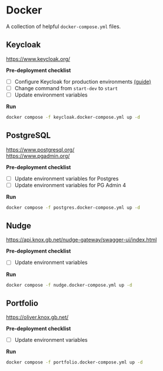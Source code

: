# Docker

A collection of helpful `docker-compose.yml` files.

## Keycloak

https://www.keycloak.org/

**Pre-deployment checklist**

- [ ] Configure Keycloak for production environments [(guide)](https://www.keycloak.org/server/configuration-production)
- [ ] Change command from `start-dev` to `start`
- [ ] Update environment variables

**Run**

```bash
docker compose -f keycloak.docker-compose.yml up -d
```

## PostgreSQL

https://www.postgresql.org/ <br />
https://www.pgadmin.org/

**Pre-deployment checklist**

- [ ] Update environment variables for Postgres
- [ ] Update environment variables for PG Admin 4

**Run**

```bash
docker compose -f postgres.docker-compose.yml up -d
```

## Nudge

https://api.knox.gb.net/nudge-gateway/swagger-ui/index.html

**Pre-deployment checklist**

- [ ] Update environment variables

**Run**

```bash
docker compose -f nudge.docker-compose.yml up -d
```

## Portfolio

https://oliver.knox.gb.net/

**Pre-deployment checklist**

- [ ] Update environment variables

**Run**

```bash
docker compose -f portfolio.docker-compose.yml up -d
```